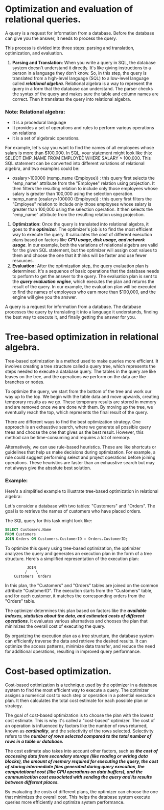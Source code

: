 ﻿# <a name="_5hz9foxy4t6d"></a>**Optimization and evaluation of relational queries.**
A query is a request for information from a database. Before the database can give you the answer, it needs to process the query. 

This process is divided into three steps: parsing and translation, optimization, and evaluation.

1. **Parsing and Translation**: When you write a query in SQL, the database system doesn't understand it directly. It's like giving instructions to a person in a language they don't know. So, in this step, the query is translated from a high-level language (SQL) to a low-level language called ***relational algebra***. Relational algebra is a way to represent the query in a form that the database can understand. The parser checks the syntax of the query and makes sure the table and column names are correct. Then it translates the query into relational algebra.

### Note: Relational algebra:
- It is a procedural language
- It provides a set of operations and rules to perform various operations on relations
- it is a set of algebraic operations.

For example, let's say you want to find the names of all employees whose salary is more than $100,000. In SQL, your statement might look like this: SELECT EMP\_NAME FROM EMPLOYEE WHERE SALARY > 100,000. This SQL statement can be converted into different variations of relational algebra, and two examples could be: 
- σsalary>100000 (πemp\_name (Employee)) : this query first selects the "emp_name" attribute from the "Employee" relation using projection. It then filters the resulting relation to include only those employees whose salary is greater than 100,000 using the selection operation.
- πemp\_name (σsalary>100000 (Employee)) : this query first filters the "Employee" relation to include only those employees whose salary is greater than 100,000 using the selection operation. It then selects the "emp_name" attribute from the resulting relation using projection.

1. **Optimization:** Once the query is translated into relational algebra, it goes to the ***optimizer***. The optimizer's job is to find the most efficient way to execute the query. It calculates the cost of different execution plans based on factors like ***CPU usage, disk usage, and network usage***. In our example, both the variations of relational algebra are valid for the given SQL statement, but the optimizer will assign cost values to them and choose the one that it thinks will be faster and use fewer resources.
1. **Evaluation:** After the optimization step, the query evaluation plan is determined. It's a sequence of basic operations that the database needs to perform to get the answer to the query. The evaluation plan is sent to the ***query evaluation engine***, which executes the plan and returns the result of the query. In our example, the evaluation plan will be executed to find the names of employees who earn more than $100,000, and the engine will give you the answer.

A query is a request for information from a database. The database processes the query by translating it into a language it understands, finding the best way to execute it, and finally getting the answer for you.
# <a name="_ih2mgetbvakb"></a>**Tree-based optimization in relational algebra.**
Tree-based optimization is a method used to make queries more efficient. It involves creating a tree structure called a query tree, which represents the steps needed to execute a database query. The tables in the query are like leaves on the tree, and the operations we perform on the data are like branches or nodes.

To optimize the query, we start from the bottom of the tree and work our way up to the top. We begin with the table data and move upwards, creating temporary results as we go. These temporary results are stored in memory and are removed once we are done with them. By moving up the tree, we eventually reach the top, which represents the final result of the query.

There are different ways to find the best optimization strategy. One approach is an exhaustive search, where we generate all possible query trees and choose the one that gives us the best result. However, this method can be time-consuming and requires a lot of memory.

Alternatively, we can use rule-based heuristics. These are like shortcuts or guidelines that help us make decisions during optimization. For example, a rule could suggest performing select and project operations before joining operations. These heuristics are faster than an exhaustive search but may not always give the absolute best solution.

### Example:
Here's a simplified example to illustrate tree-based optimization in relational algebra:

Let's consider a database with two tables: "Customers" and "Orders". The goal is to retrieve the names of customers who have placed orders.

The SQL query for this task might look like:
```sql
SELECT Customers.Name
FROM Customers
JOIN Orders ON Customers.CustomerID = Orders.CustomerID;
```
To optimize this query using tree-based optimization, the optimizer analyzes the query and generates an execution plan in the form of a tree structure. Here's a simplified representation of the execution plan:

```
          JOIN
         /    \
    Customers  Orders
```

In this plan, the "Customers" and "Orders" tables are joined on the common attribute "CustomerID". The execution starts from the "Customers" table, and for each customer, it matches the corresponding orders from the "Orders" table.

The optimizer determines this plan based on factors like the ***available indexes, statistics about the data, and estimated costs of different operations***. It evaluates various alternatives and chooses the plan that minimizes the overall cost of executing the query.

By organizing the execution plan as a tree structure, the database system can efficiently traverse the data and retrieve the desired results. It can optimize the access patterns, minimize data transfer, and reduce the need for additional operations, resulting in improved query performance.

# <a name="_v8s1mbsg5xja"></a>**Cost-based optimization.**
Cost-based optimization is a technique used by the optimizer in a database system to find the most efficient way to execute a query. The optimizer assigns a numerical cost to each step or operation in a potential execution plan. It then calculates the total cost estimate for each possible plan or strategy.

The goal of cost-based optimization is to choose the plan with the lowest cost estimate. This is why it's called a "cost-based" optimizer. The cost of an operation is influenced by factors like the number of rows returned, known as ***cardinality***, and the selectivity of the rows selected. Selectivity refers to the ***number of rows selected compared to the total number of rows in a table or database.***

The cost estimate also takes into account other factors, such as ***the cost of accessing data from secondary storage (like reading or writing data blocks), the amount of memory required for executing the query, the cost of storing intermediate files generated during query execution, the computational cost (like CPU operations on data buffers), and the communication cost associated with sending the query and its results between different places.***

By evaluating the costs of different plans, the optimizer can choose the one that minimizes the overall cost. This helps the database system execute queries more efficiently and optimize system performance.
